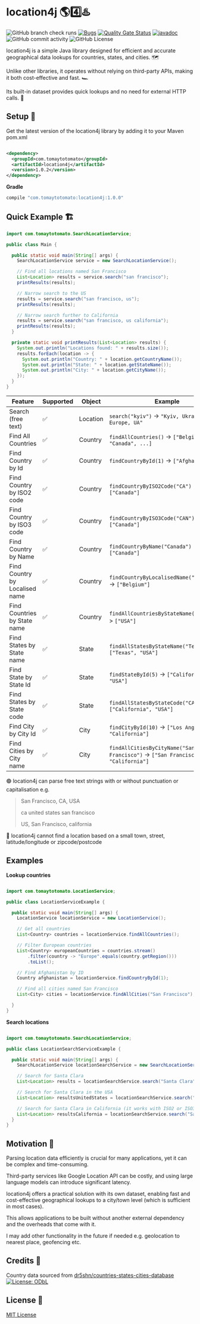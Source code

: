 # location4j 🌎4️⃣♨️

![GitHub branch check runs](https://img.shields.io/github/check-runs/tomaytotomato/location4j/master)
[![Bugs](https://sonarcloud.io/api/project_badges/measure?project=tomaytotomato_location4j&metric=bugs)](https://sonarcloud.io/summary/new_code?id=tomaytotomato_location4j)
[![Quality Gate Status](https://sonarcloud.io/api/project_badges/measure?project=tomaytotomato_location4j&metric=alert_status)](https://sonarcloud.io/summary/new_code?id=tomaytotomato_location4j)
[![javadoc](https://javadoc.io/badge2/com.tomaytotomato/location4j/javadoc.svg)](https://javadoc.io/doc/com.tomaytotomato/location4j)
![GitHub commit activity](https://img.shields.io/github/commit-activity/m/tomaytotomato/location4j)
![GitHub License](https://img.shields.io/github/license/tomaytotomato/location4j)

location4j is a simple Java library designed for efficient and accurate geographical data lookups
for countries, states, and cities. 🗺️

Unlike other libraries, it operates without relying on third-party APIs, making it both
cost-effective and fast. 🏎️

Its built-in dataset provides quick lookups and no need for external HTTP calls. 📀

## Setup 🚀

Get the latest version of the location4j library by adding it to your Maven pom.xml

```xml

<dependency>
  <groupId>com.tomaytotomato</groupId>
  <artifactId>location4j</artifactId>
  <version>1.0.2</version>
</dependency>
```

**Gradle**

```gradle
compile "com.tomaytotomato:location4j:1.0.0"
```

## Quick Example 🏗

```java
import com.tomaytotomato.SearchLocationService;

public class Main {

  public static void main(String[] args) {
    SearchLocationService service = new SearchLocationService();

    // Find all locations named San Francisco
    List<Location> results = service.search("san francisco");
    printResults(results);

    // Narrow search to the US
    results = service.search("san francisco, us");
    printResults(results);

    // Narrow search further to California
    results = service.search("san francisco, us california");
    printResults(results);
  }

  private static void printResults(List<Location> results) {
    System.out.println("Locations found: " + results.size());
    results.forEach(location -> {
      System.out.println("Country: " + location.getCountryName());
      System.out.println("State: " + location.getStateName());
      System.out.println("City: " + location.getCityName());
    });
  }
}

```

| Feature                        | Supported | Object   | Example                                                                         |
|--------------------------------|-----------|----------|---------------------------------------------------------------------------------|
| Search (free text)             | ✅         | Location | `search("kyiv")` -> `"Kyiv, Ukraine, Europe, UA"`                               |
| Find All Countries             | ✅         | Country  | `findAllCountries()` -> `["Belgium", "Canada", ...]`                            |
| Find Country by Id             | ✅         | Country  | `findCountryById(1)` -> `["Afghanistan"]`                                       |
| Find Country by ISO2 code      | ✅         | Country  | `findCountryByISO2Code("CA")` -> `["Canada"]`                                   |
| Find Country by ISO3 code      | ✅         | Country  | `findCountryByISO3Code("CAN")` -> `["Canada"]`                                  |
| Find Country by Name           | ✅         | Country  | `findCountryByName("Canada")` -> `["Canada"]`                                   |
| Find Country by Localised name | ✅         | Country  | `findCountryByLocalisedName("Belgique")` -> `["Belgium"]`                       |
| Find Countries by State name   | ✅         | Country  | `findAllCountriesByStateName("Texas")` -> `["USA"]`                             |
| Find States by State name      | ✅         | State    | `findAllStatesByStateName("Texas")` -> `["Texas", "USA"]`                       |
| Find State by State Id         | ✅         | State    | `findStateById(5)` -> `["California", "USA"]`                                   |
| Find States by State code      | ✅         | State    | `findAllStatesByStateCode("CA")` -> `["California", "USA"]`                     |
| Find City by City Id           | ✅         | City     | `findCityById(10)` -> `["Los Angeles", "California"]`                           |
| Find Cities by City name       | ✅         | City     | `findAllCitiesByCityName("San Francisco")` -> `["San Francisco", "California"]` |

🟢 location4j can parse free text strings with or without punctuation or capitalisation e.g.
> San Francisco, CA, USA
>
> ca united states san francisco
>
> US, San Francisco, california

🔴 location4j cannot find a location based on a small town, street, latitude/longitude or
zipcode/postcode

## Examples

**Lookup countries**

```java

import com.tomaytotomato.LocationService;

public class LocationServiceExample {

  public static void main(String[] args) {
    LocationService locationService = new LocationService();

    // Get all countries
    List<Country> countries = locationService.findAllCountries();

    // Filter European countries
    List<Country> europeanCountries = countries.stream()
        .filter(country -> "Europe".equals(country.getRegion()))
        .toList();

    // Find Afghanistan by ID
    Country afghanistan = locationService.findCountryById(1);

    // Find all cities named San Francisco
    List<City> cities = locationService.findAllCities("San Francisco");

  }
}

```

**Search locations**

```java

import com.tomaytotomato.SearchLocationService;

public class LocationSearchServiceExample {

  public static void main(String[] args) {
    SearchLocationService locationSearchService = new SearchLocationService();

    // Search for Santa Clara
    List<Location> results = locationSearchService.search("Santa Clara");

    // Search for Santa Clara in the USA
    List<Location> resultsUnitedStates = locationSearchService.search("Santa Clara USA");

    // Search for Santa Clara in California (it works with ISO2 or ISO3) codes
    List<Location> resultsCalifornia = locationSearchService.search("Santa Clara US CA");
  }
}

```

## Motivation 🌱

Parsing location data efficiently is crucial for many applications, yet it can be complex and
time-consuming.

Third-party services like Google Location API can be costly, and using large language models can
introduce significant latency.

location4j offers a practical solution with its own dataset, enabling fast and cost-effective
geographical lookups to a city/town level (which is sufficient in most cases).

This allows applications to be built without another external dependency and the overheads that come
with it.

I may add other functionality in the future if needed e.g. geolocation to nearest place, geofencing
etc.

## Credits 🙏

Country data sourced
from [dr5shn/countries-states-cities-database](https://github.com/dr5hn/countries-states-cities-database) [![License: ODbL](https://img.shields.io/badge/License-ODbL-brightgreen.svg)](https://opendatacommons.org/licenses/odbl/)

## License 📜

[MIT License](https://choosealicense.com/licenses/mit/)

